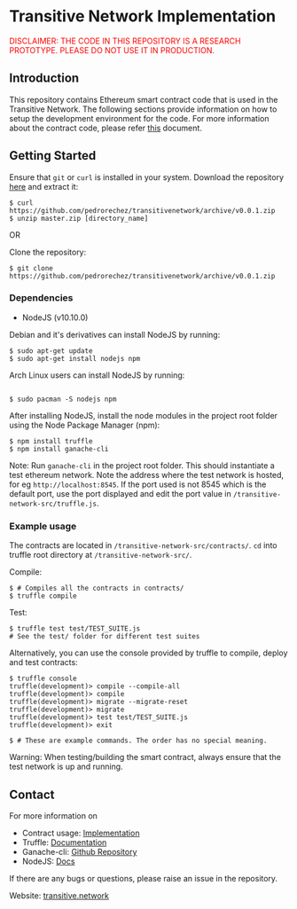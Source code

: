 # Transitive Network Implementation

<p style="color:red"> DISCLAIMER: THE CODE IN THIS REPOSITORY IS A RESEARCH PROTOTYPE. PLEASE DO NOT USE IT IN PRODUCTION.</p>

## Introduction

This repository contains Ethereum smart contract code that is 
used in the Transitive Network.
The following sections provide information on how to setup the development environment for the code.
For more information about the contract code, please refer [this](./contract-usage.html) 
document.

## Getting Started

Ensure that `git` or `curl` is installed in your system.
Download the repository [here](https://github.com/pedrorechez/transitivenetwork/archive/v0.0.1.zip) and extract it:

```
$ curl https://github.com/pedrorechez/transitivenetwork/archive/v0.0.1.zip
$ unzip master.zip [directory_name]
```

OR

Clone the repository:

```
$ git clone https://github.com/pedrorechez/transitivenetwork/archive/v0.0.1.zip
```

### Dependencies

* NodeJS (v10.10.0)

Debian and it's derivatives can install NodeJS by running:

```
$ sudo apt-get update
$ sudo apt-get install nodejs npm
```

Arch Linux users can install NodeJS by running:
```

$ sudo pacman -S nodejs npm
```

After installing NodeJS, install the node modules in the project root folder using the Node Package Manager (npm):

```
$ npm install truffle 
$ npm install ganache-cli
```

Note: Run `ganache-cli` in the project root folder. 
This should instantiate a test ethereum network. 
Note the address where the test network is hosted, for 
eg `http://localhost:8545`. 
If the port used is not 8545 which is the default port, use 
the port displayed and edit the port value in 
`/transitive-network-src/truffle.js`.

### Example usage

The contracts are located in `/transitive-network-src/contracts/`.
`cd` into truffle root directory at `/transitive-network-src/`.

Compile:

```
$ # Compiles all the contracts in contracts/
$ truffle compile 
```

Test:

```
$ truffle test test/TEST_SUITE.js 
# See the test/ folder for different test suites
```

Alternatively, you can use the console provided by truffle to compile, deploy and test contracts:

```
$ truffle console
truffle(development)> compile --compile-all
truffle(development)> compile
truffle(development)> migrate --migrate-reset
truffle(development)> migrate
truffle(development)> test test/TEST_SUITE.js
truffle(development)> exit

$ # These are example commands. The order has no special meaning.
```

Warning: When testing/building the smart contract, always 
ensure that the test network is up and running.

## Contact

For more information on 
* Contract usage: [Implementation](./contract-usage.html)
* Truffle: [Documentation](https://truffleframework.com/docs)
* Ganache-cli: [Github Repository](https://github.com/trufflesuite/ganache-cli)
* NodeJS: [Docs](https://nodejs.org/en/docs/)

If there are any bugs or questions, please raise an issue in the repository. 

Website: [transitive.network](http://transitive.network)
